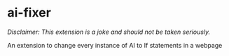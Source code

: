 # ai-fixer
*Disclaimer: This extension is a joke and should not be taken seriously.*

An extension to change every instance of AI to If statements in a webpage
